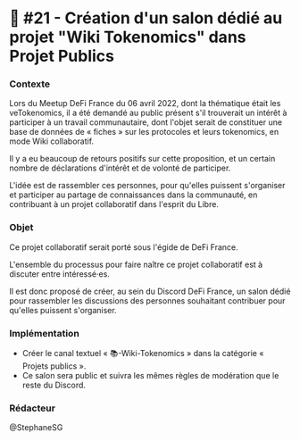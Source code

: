 # 📜 #21 - Création d'un salon dédié au projet "Wiki Tokenomics" dans Projet Publics

### Contexte

Lors du Meetup DeFi France du 06 avril 2022, dont la thématique était les veTokenomics, il a été demandé au public présent s'il trouverait un intérêt à participer à un travail communautaire, dont l'objet serait de constituer une base de données de « fiches » sur les protocoles et leurs tokenomics, en mode Wiki collaboratif.&#x20;

Il y a eu beaucoup de retours positifs sur cette proposition, et un certain nombre de déclarations d'intérêt et de volonté de participer.

L'idée est de rassembler ces personnes, pour qu'elles puissent s'organiser et participer au partage de connaissances dans la communauté, en contribuant à un projet collaboratif dans l'esprit du Libre.

### Objet

Ce projet collaboratif serait porté sous l'égide de DeFi France.

L'ensemble du processus pour faire naître ce projet collaboratif est à discuter entre intéressé·es.

Il est donc proposé de créer, au sein du Discord DeFi France, un salon dédié pour rassembler les discussions des personnes souhaitant contribuer pour qu'elles puissent s'organiser.

### Implémentation

* Créer le canal textuel « :books:-Wiki-Tokenomics » dans la catégorie « Projets publics ».
* Ce salon sera public et suivra les mêmes règles de modération que le reste du Discord.&#x20;

### Rédacteur

@StephaneSG

